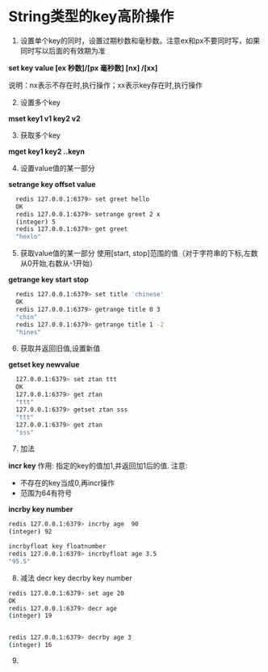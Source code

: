 # String类型的key高阶操作
1. 设置单个key的同时，设置过期秒数和毫秒数。注意ex和px不要同时写，如果同时写以后面的有效期为准

**set key value [ex 秒数]/[px 毫秒数]  [nx] /[xx]**

说明：nx表示不存在时,执行操作；xx表示key存在时,执行操作

2. 设置多个key

**mset key1 v1 key2 v2**

3. 获取多个key

**mget key1 key2 ..keyn**

4. 设置value值的某一部分

**setrange key offset value**
```bash
  redis 127.0.0.1:6379> set greet hello
  OK
  redis 127.0.0.1:6379> setrange greet 2 x
  (integer) 5
  redis 127.0.0.1:6379> get greet
  "hexlo"
```
5. 获取value值的某一部分 使用[start, stop]范围的值（对于字符串的下标,左数从0开始,右数从-1开始）

**getrange key start stop**
```bash
  redis 127.0.0.1:6379> set title 'chinese'
  OK
  redis 127.0.0.1:6379> getrange title 0 3
  "chin"
  redis 127.0.0.1:6379> getrange title 1 -2
  "hines"
```

6. 获取并返回旧值,设置新值

**getset key newvalue**
```bash
  127.0.0.1:6379> set ztan ttt
  OK
  127.0.0.1:6379> get ztan
  "ttt"
  127.0.0.1:6379> getset ztan sss
  "ttt"
  127.0.0.1:6379> get ztan
  "sss"
``` 

7. 加法

**incr key**
作用: 指定的key的值加1,并返回加1后的值.
注意:
- 不存在的key当成0,再incr操作
- 范围为64有符号 

**incrby key number**
```bash
redis 127.0.0.1:6379> incrby age  90
(integer) 92

incrbyfloat key floatnumber
redis 127.0.0.1:6379> incrbyfloat age 3.5
"95.5"
```
8. 减法
decr key
decrby key number
```bash
redis 127.0.0.1:6379> set age 20
OK
redis 127.0.0.1:6379> decr age
(integer) 19


redis 127.0.0.1:6379> decrby age 3
(integer) 16
```

9. 
